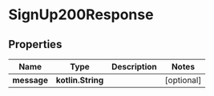 
# SignUp200Response

## Properties
| Name | Type | Description | Notes |
| ------------ | ------------- | ------------- | ------------- |
| **message** | **kotlin.String** |  |  [optional] |



